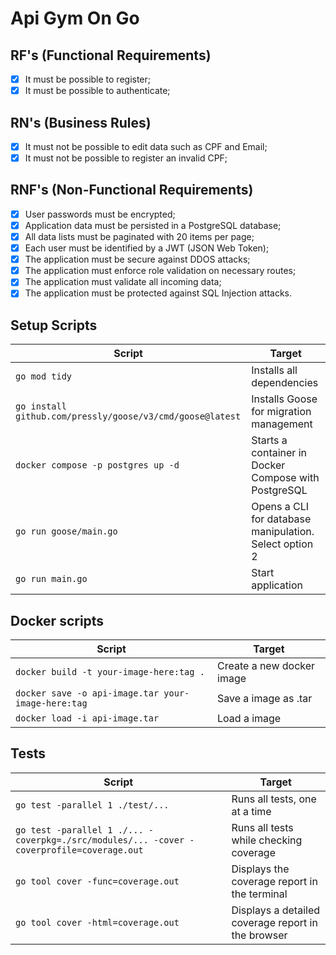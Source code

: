 # Api Gym On Go

## RF's (Functional Requirements)

- [x] It must be possible to register;
- [x] It must be possible to authenticate;

## RN's (Business Rules)

- [x] It must not be possible to edit data such as CPF and Email;
- [x] It must not be possible to register an invalid CPF;

## RNF's (Non-Functional Requirements)

- [x] User passwords must be encrypted;
- [x] Application data must be persisted in a PostgreSQL database;
- [x] All data lists must be paginated with 20 items per page;
- [x] Each user must be identified by a JWT (JSON Web Token);
- [x] The application must be secure against DDOS attacks;
- [x] The application must enforce role validation on necessary routes;
- [x] The application must validate all incoming data;
- [x] The application must be protected against SQL Injection attacks.

## Setup Scripts

| Script                                                    | Target                                                 |
| --------------------------------------------------------- | ------------------------------------------------------ |
| `go mod tidy`                                             | Installs all dependencies                              |
| `go install github.com/pressly/goose/v3/cmd/goose@latest` | Installs Goose for migration management                |
| `docker compose -p postgres up -d`                        | Starts a container in Docker Compose with PostgreSQL   |
| `go run goose/main.go`                                    | Opens a CLI for database manipulation. Select option 2 |
| `go run main.go`                                          | Start application                                      |

## Docker scripts

| Script                                             | Target                    |
| -------------------------------------------------- | ------------------------- |
| `docker build -t your-image-here:tag .`            | Create a new docker image |
| `docker save -o api-image.tar your-image-here:tag` | Save a image as .tar      |
| `docker load -i api-image.tar`                     | Load a image              |

## Tests

| Script                                                                                    | Target                                             |
| ----------------------------------------------------------------------------------------- | -------------------------------------------------- |
| `go test -parallel 1 ./test/...`                                                          | Runs all tests, one at a time                      |
| `go test -parallel 1 ./... -coverpkg=./src/modules/... -cover -coverprofile=coverage.out` | Runs all tests while checking coverage             |
| `go tool cover -func=coverage.out`                                                        | Displays the coverage report in the terminal       |
| `go tool cover -html=coverage.out`                                                        | Displays a detailed coverage report in the browser |

